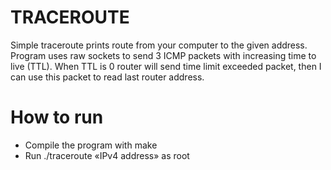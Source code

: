 # TRACEROUTE
Simple traceroute prints route from your computer to the given address. Program uses raw sockets to send 3 ICMP packets with increasing time to live (TTL). When TTL is 0 router will send time limit exceeded packet, then I can use this packet to read last router address.

# How to run
- Compile the program with make
- Run ./traceroute «IPv4 address» as root
